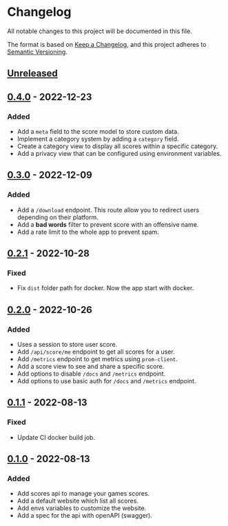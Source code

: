# Changelog
All notable changes to this project will be documented in this file.

The format is based on [Keep a Changelog](https://keepachangelog.com/en/1.0.0/),
and this project adheres to [Semantic Versioning](https://semver.org/spec/v2.0.0.html).

## [Unreleased]

## [0.4.0] - 2022-12-23
### Added
- Add a `meta` field to the score model to store custom data.
- Implement a category system by adding a `category` field.
- Create a category view to display all scores within a specific category.
- Add a privacy view that can be configured using environment variables.

## [0.3.0] - 2022-12-09
### Added
- Add a `/download` endpoint. This route allow you to redirect users depending on their platform.
- Add a **bad words** filter to prevent score with an offensive name.
- Add a rate limit to the whole app to prevent spam.

## [0.2.1] - 2022-10-28
### Fixed
- Fix `dist` folder path for docker. Now the app start with docker.

## [0.2.0] - 2022-10-26
### Added
- Uses a session to store user score.
- Add `/api/score/me` endpoint to get all scores for a user.
- Add `/metrics` endpoint to get metrics using `prom-client`.
- Add a score view to see and share a specific score.
- Add options to disable `/docs` and `/metrics` endpoint.
- Add options to use basic auth for `/docs` and `/metrics` endpoint.

## [0.1.1] - 2022-08-13
### Fixed
- Update CI docker build job.

## [0.1.0] - 2022-08-13
### Added
- Add scores api to manage your games scores.
- Add a default website which list all scores.
- Add envs variables to customize the website.
- Add a spec for the api with openAPI (swagger).

[Unreleased]: https://github.com/EmilienLeroy/HighScore/compare/v0.4.0...HEAD
[0.4.0]: https://github.com/EmilienLeroy/HighScore/compare/v0.3.0...v0.4.0
[0.3.0]: https://github.com/EmilienLeroy/HighScore/compare/v0.2.1...v0.3.0
[0.2.1]: https://github.com/EmilienLeroy/HighScore/compare/v0.2.0...v0.2.1
[0.2.0]: https://github.com/EmilienLeroy/HighScore/compare/v0.1.1...v0.2.0
[0.1.1]: https://github.com/EmilienLeroy/HighScore/compare/v0.1.0...v0.1.1
[0.1.0]: https://github.com/EmilienLeroy/HighScore/releases/tag/v0.1.0
